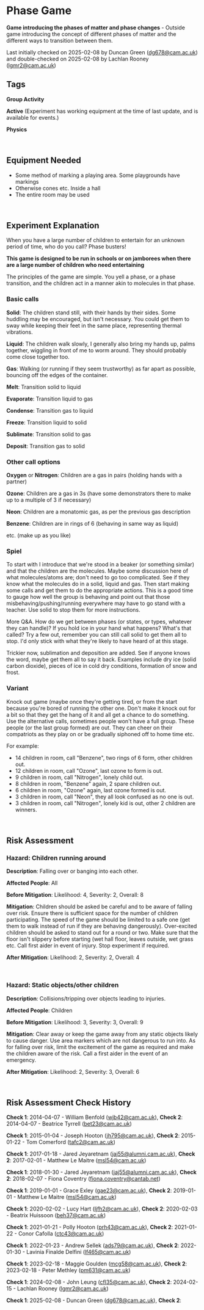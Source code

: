 # Phase Game

**Game introducing the phases of matter and phase changes** - Outside game introducing the concept of different phases of matter and the different ways to transition between them.

Last initially checked on 2025-02-08 by Duncan Green (dg678@cam.ac.uk) and double-checked on 2025-02-08 by Lachlan Rooney (lgmr2@cam.ac.uk)

## Tags
<!--- Start Tags (DO NOT REMOVE THIS COMMENT) --->

**Group Activity**

**Active** (Experiment has working equipment at the time of last update, and is available for events.)

**Physics**
<!--- End Tags (DO NOT REMOVE THIS COMMENT) --->

<br/>

## Equipment Needed 
- Some method of marking a playing area. Some playgrounds have markings
- Otherwise cones etc. Inside a hall
- The entire room may be used

<br/>

## Experiment Explanation 

When you have a large number of children to entertain for an unknown period of time, who do you call? Phase busters!

**This game is designed to be run in schools or on jamborees when there are a large number of children who need entertaining**

The principles of the game are simple. You yell a phase, or a phase transition, and the children act in a manner akin to molecules in that phase.

### Basic calls
**Solid**: The children stand still, with their hands by their sides. Some huddling may be encouraged, but isn't necessary. You could get them to sway while keeping their feet in the same place, representing thermal vibrations.

**Liquid**: The children walk slowly, I generally also bring my hands up, palms together, wiggling in front of me to worm around. They should probably come close together too.

**Gas**: Walking (or running if they seem trustworthy) as far apart as possible, bouncing off the edges of the container.

**Melt**: Transition solid to liquid

**Evaporate**: Transition liquid to gas

**Condense**: Transition gas to liquid

**Freeze**: Transition liquid to solid

**Sublimate**: Transition solid to gas

**Deposit**: Transition gas to solid

### Other call options
**Oxygen** or **Nitrogen**: Children are a gas in pairs (holding hands with a partner)

**Ozone**: Children are a gas in 3s (have some demonstrators there to make up to a multiple of 3 if necessary)

**Neon**: Children are a monatomic gas, as per the previous gas description

**Benzene**: Children are in rings of 6 (behaving in same way as liquid)

etc. (make up as you like)

### Spiel
To start with I introduce that we're stood in a beaker (or something similar) and that the children are the molecules. Maybe some discussion here of what molecules/atoms are; don't need to go too complicated. See if they know what the molecules do in a solid, liquid and gas. Then start making some calls and get them to do the appropriate actions. This is a good time to gauge how well the group is behaving and point out that those misbehaving/pushing/running everywhere may have to go stand with a teacher. Use solid to stop them for more instructions.

More Q&A. How do we get between phases (or states, or types, whatever they can handle)? If you hold ice in your hand what happens? What's that called? Try a few out, remember you can still call solid to get them all to stop. I'd only stick with what they're likely to have heard of at this stage.

Trickier now, sublimation and deposition are added. See if anyone knows the word, maybe get them all to say it back. Examples include dry ice (solid carbon dioxide), pieces of ice in cold dry conditions, formation of snow and frost.

### Variant
Knock out game (maybe once they're getting tired, or from the start because you're bored of running the other one. Don't make it knock out for a bit so that they get the hang of it and all get a chance to do something. Use the alternative calls, sometimes people won't have a full group. These people (or the last group formed) are out. They can cheer on their compatriots as they play on or be gradually siphoned off to home time etc.

For example:
- 14 children in room, call "Benzene", two rings of 6 form, other children out.
- 12 children in room, call "Ozone", last ozone to form is out.
- 9 children in room, call "Nitrogen", lonely child out.
- 8 children in room, "Benzene" again, 2 spare children out.
- 6 children in room, "Ozone" again, last ozone formed is out.
- 3 children in room, call "Neon", they all look confused as no one is out.
- 3 children in room, call "Nitrogen", lonely kid is out, other 2 children are winners.

<br/>

## Risk Assessment

### **Hazard**: Children running around

**Description**: Falling over or banging into each other.

**Affected People**: All

**Before Mitigation**: Likelihood: 4, Severity: 2, Overall: 8

**Mitigation**: Children should be asked be careful and to be aware of falling over risk. Ensure there is sufficient space for the number of children participating. The speed of the game should be limited to a safe one (get them to walk instead of run if they are behaving dangerously). Over-excited children should be asked to stand out for a round or two. Make sure that the floor isn't slippery before starting (wet hall floor, leaves outside, wet grass etc. Call first aider in event of injury. Stop experiment if required.

**After Mitigation**: Likelihood: 2, Severity: 2, Overall: 4

<br/>

### **Hazard**: Static objects/other children

**Description**: Collisions/tripping over objects leading to injuries.

**Affected People**: Children

**Before Mitigation**: Likelihood: 3, Severity: 3, Overall: 9

**Mitigation**: Clear away or keep the game away from any static objects likely to cause danger. Use area markers which are not dangerous to run into. As for falling over risk, limit the excitement of the game as required and make the children aware of the risk. Call a first aider in the event of an emergency.

**After Mitigation**: Likelihood: 2, Severity: 3, Overall: 6

<br/>

## Risk Assessment Check History 

**Check 1**: 2014-04-07 - William Benfold (wjb42@cam.ac.uk), **Check 2**: 2014-04-07 - Beatrice Tyrrell (bet23@cam.ac.uk)

**Check 1**: 2015-01-04 - Joseph Hooton (jh795@cam.ac.uk), **Check 2**: 2015-01-22 - Tom Comerford (tafc2@cam.ac.uk)

**Check 1**: 2017-01-18 - Jared Jeyaretnam (jaj55@alumni.cam.ac.uk), **Check 2**: 2017-02-01 - Matthew Le Maitre (msl54@cam.ac.uk)

**Check 1**: 2018-01-30 - Jared Jeyaretnam (jaj55@alumni.cam.ac.uk), **Check 2**: 2018-02-07 - Fiona Coventry (fiona.coventry@cantab.net)

**Check 1**: 2019-01-01 - Grace Exley (gae23@cam.ac.uk), **Check 2**: 2019-01-01 - Matthew Le Maitre (msl54@cam.ac.uk)

**Check 1**: 2020-02-02 - Lucy Hart (ljfh2@cam.ac.uk), **Check 2**: 2020-02-03 - Beatrix Huissoon (beh37@cam.ac.uk)

**Check 1**: 2021-01-21 - Polly Hooton (prh43@cam.ac.uk), **Check 2**: 2021-01-22 - Conor Cafolla (ctc43@cam.ac.uk)

**Check 1**: 2022-01-23 - Andrew Sellek (ads79@cam.ac.uk), **Check 2**: 2022-01-30 - Lavinia Finalde Delfini (lf465@cam.ac.uk)

**Check 1**: 2023-02-18 - Maggie Goulden (mcg58@cam.ac.uk), **Check 2**: 2023-02-18 - Peter Methley (pm631@cam.ac.uk)

**Check 1**: 2024-02-08 - John Leung (cfl35@cam.ac.uk), **Check 2**: 2024-02-15 - Lachlan Rooney (lgmr2@cam.ac.uk)

**Check 1**: 2025-02-08 - Duncan Green (dg678@cam.ac.uk),  **Check 2**: 
